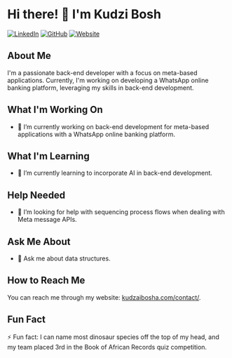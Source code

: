 # Hi there! 👋 I'm Kudzi Bosh

[![LinkedIn](https://img.shields.io/badge/-LinkedIn-blue?style=flat-square&logo=linkedin&logoColor=white)](https://www.linkedin.com/in/kudzai-arnold-bosha-97084417a/)
[![GitHub](https://img.shields.io/badge/-GitHub-black?style=flat-square&logo=github&logoColor=white)](https://github.com/KudziBosh)
[![Website](https://img.shields.io/badge/-Website-green?style=flat-square&logo=website&logoColor=white)](https://kudzaibosha.com)

## About Me
I'm a passionate back-end developer with a focus on meta-based applications. Currently, I'm working on developing a WhatsApp online banking platform, leveraging my skills in back-end development.

## What I'm Working On
- 🔭 I’m currently working on back-end development for meta-based applications with a WhatsApp online banking platform.

## What I'm Learning
- 🌱 I’m currently learning to incorporate AI in back-end development.

## Help Needed
- 🤔 I’m looking for help with sequencing process flows when dealing with Meta message APIs.

## Ask Me About
- 💬 Ask me about data structures.

## How to Reach Me
You can reach me through my website: [kudzaibosha.com/contact/](https://kudzaibosha.com/contact/).

## Fun Fact
⚡ Fun fact: I can name most dinosaur species off the top of my head, and my team placed 3rd in the Book of African Records quiz competition.
